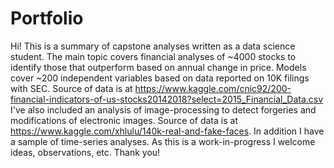 # Portfolio
Hi! This is a summary of capstone analyses written as a data science student. The main topic covers financial analyses of ~4000 stocks to identify those that outperform based on annual change in price. Models cover ~200 independent variables based on data reported on 10K filings with SEC. Source of data is at https://www.kaggle.com/cnic92/200-financial-indicators-of-us-stocks20142018?select=2015_Financial_Data.csv I've also included an analysis of image-processing to detect forgeries and modifications of electronic images. Source of data is at https://www.kaggle.com/xhlulu/140k-real-and-fake-faces. In addition I have a sample of time-series analyses.
 As this is a work-in-progress I welcome ideas, observations, etc. Thank you!
